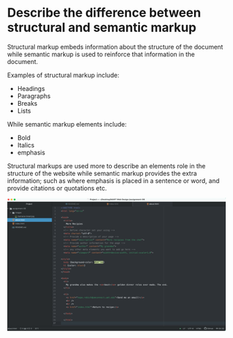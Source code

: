 <h1>
      Describe the difference between structural and semantic markup
</h1>

<p>Structural markup embeds information about the structure of the document while semantic markup is used to reinforce that information in the document.</p>

<p>Examples of structural markup include:
 <ul>
   <li>Headings</li>
   <li>Paragraphs</li>
   <li>Breaks</li>
   <li>Lists</li>
 </ul>

While semantic markup elements include:
<ul>
  <li>Bold</li>
  <li>Italics</li>
  <li>emphasis</li>
</ul>

Structural markups are used more to describe an elements role in the structure of the website while semantic markup provides the extra information; such as where emphasis is placed in a sentence or word, and provide citations or quotations etc.

![screenshot](./images/screenshot-of-work.png)
